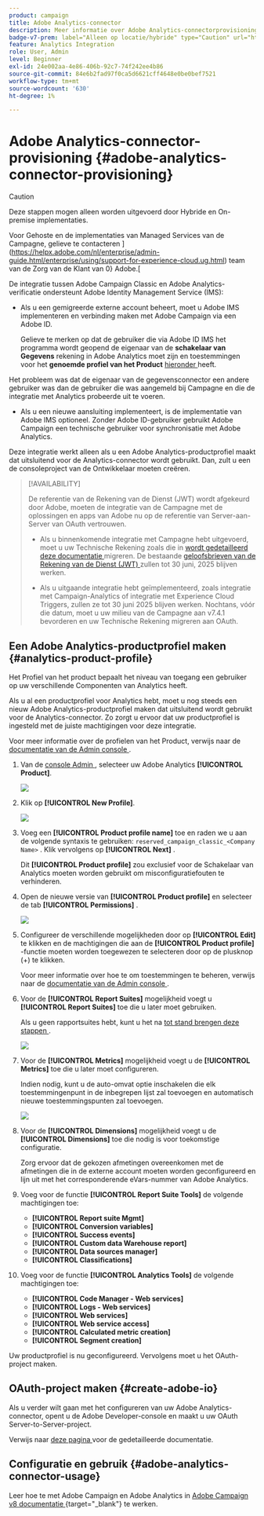 ```yaml
---
product: campaign
title: Adobe Analytics-connector
description: Meer informatie over Adobe Analytics-connectorprovisioning
badge-v7-prem: label="Alleen op locatie/hybride" type="Caution" url="https://experienceleague.adobe.com/docs/campaign-classic/using/installing-campaign-classic/architecture-and-hosting-models/hosting-models-lp/hosting-models.html?lang=nl" tooltip="Is alleen van toepassing op v7 on-premise en hybride implementaties"
feature: Analytics Integration
role: User, Admin
level: Beginner
exl-id: 24e002aa-4e86-406b-92c7-74f242ee4b86
source-git-commit: 84e6b2fad97f0ca5d6621cff4648e0be0bef7521
workflow-type: tm+mt
source-wordcount: '630'
ht-degree: 1%

---
```


# Adobe Analytics-connector-provisioning {#adobe-analytics-connector-provisioning}

>[!CAUTION]
>
> Deze stappen mogen alleen worden uitgevoerd door Hybride en On-premise implementaties.
>
>Voor Gehoste en de implementaties van Managed Services van de Campagne, gelieve te contacteren ](https://helpx.adobe.com/nl/enterprise/admin-guide.html/enterprise/using/support-for-experience-cloud.ug.html) team van de Zorg van de Klant van 0} Adobe.[

De integratie tussen Adobe Campaign Classic en Adobe Analytics-verificatie ondersteunt Adobe Identity Management Service (IMS):

* Als u een gemigreerde externe account beheert, moet u Adobe IMS implementeren en verbinding maken met Adobe Campaign via een Adobe ID.

  Gelieve te merken op dat de gebruiker die via Adobe ID IMS het programma wordt geopend de eigenaar van de **schakelaar van Gegevens** rekening in Adobe Analytics moet zijn en toestemmingen voor het **genoemde profiel van het Product** [ hieronder ](#analytics-product-profile) heeft.

Het probleem was dat de eigenaar van de gegevensconnector een andere gebruiker was dan de gebruiker die was aangemeld bij Campagne en die de integratie met Analytics probeerde uit te voeren.

* Als u een nieuwe aansluiting implementeert, is de implementatie van Adobe IMS optioneel. Zonder Adobe ID-gebruiker gebruikt Adobe Campaign een technische gebruiker voor synchronisatie met Adobe Analytics.

Deze integratie werkt alleen als u een Adobe Analytics-productprofiel maakt dat uitsluitend voor de Analytics-connector wordt gebruikt. Dan, zult u een de consoleproject van de Ontwikkelaar moeten creëren.

>[!AVAILABILITY]
>
> De referentie van de Rekening van de Dienst (JWT) wordt afgekeurd door Adobe, moeten de integratie van de Campagne met de oplossingen en apps van Adobe nu op de referentie van Server-aan-Server van OAuth vertrouwen. </br>
>
> * Als u binnenkomende integratie met Campagne hebt uitgevoerd, moet u uw Technische Rekening zoals die in [ wordt gedetailleerd deze documentatie ](https://developer.adobe.com/developer-console/docs/guides/authentication/ServerToServerAuthentication/migration/#_blank) migreren. De bestaande [ geloofsbrieven van de Rekening van de Dienst (JWT) ](oauth-technical-account.md) zullen tot 30 juni, 2025 blijven werken.</br>
>
> * Als u uitgaande integratie hebt geïmplementeerd, zoals integratie met Campaign-Analytics of integratie met Experience Cloud Triggers, zullen ze tot 30 juni 2025 blijven werken. Nochtans, vóór die datum, moet u uw milieu van de Campagne aan v7.4.1 bevorderen en uw Technische Rekening migreren aan OAuth.

## Een Adobe Analytics-productprofiel maken {#analytics-product-profile}

Het Profiel van het product bepaalt het niveau van toegang een gebruiker op uw verschillende Componenten van Analytics heeft.

Als u al een productprofiel voor Analytics hebt, moet u nog steeds een nieuw Adobe Analytics-productprofiel maken dat uitsluitend wordt gebruikt voor de Analytics-connector. Zo zorgt u ervoor dat uw productprofiel is ingesteld met de juiste machtigingen voor deze integratie.

Voor meer informatie over de profielen van het Product, verwijs naar de [ documentatie van de Admin console ](https://helpx.adobe.com/mt/enterprise/admin-guide.html).

1. Van de [ console Admin ](https://adminconsole.adobe.com/), selecteer uw Adobe Analytics **[!UICONTROL Product]**.

   ![](assets/do-not-localize/triggers_1.png)

1. Klik op **[!UICONTROL New Profile]**.

   ![](assets/do-not-localize/triggers_2.png)

1. Voeg een **[!UICONTROL Product profile name]** toe en raden we u aan de volgende syntaxis te gebruiken: `reserved_campaign_classic_<Company Name>` . Klik vervolgens op **[!UICONTROL Next]** .

   Dit **[!UICONTROL Product profile]** zou exclusief voor de Schakelaar van Analytics moeten worden gebruikt om misconfiguratiefouten te verhinderen.

1. Open de nieuwe versie van **[!UICONTROL Product profile]** en selecteer de tab **[!UICONTROL Permissions]** .

   ![](assets/do-not-localize/triggers_3.png)

1. Configureer de verschillende mogelijkheden door op **[!UICONTROL Edit]** te klikken en de machtigingen die aan de **[!UICONTROL Product profile]** -functie moeten worden toegewezen te selecteren door op de plusknop (+) te klikken.

   Voor meer informatie over hoe te om toestemmingen te beheren, verwijs naar de [ documentatie van de Admin console ](https://helpx.adobe.com/mt/enterprise/using/manage-permissions-and-roles.html).

1. Voor de **[!UICONTROL Report Suites]** mogelijkheid voegt u **[!UICONTROL Report Suites]** toe die u later moet gebruiken.

   Als u geen rapportsuites hebt, kunt u het na [ tot stand brengen deze stappen ](../../integrations/using/gs-aa.md).

   ![](assets/do-not-localize/triggers_4.png)

1. Voor de **[!UICONTROL Metrics]** mogelijkheid voegt u de **[!UICONTROL Metrics]** toe die u later moet configureren.

   Indien nodig, kunt u de auto-omvat optie inschakelen die elk toestemmingenpunt in de inbegrepen lijst zal toevoegen en automatisch nieuwe toestemmingspunten zal toevoegen.

   ![](assets/do-not-localize/triggers_13.png)

1. Voor de **[!UICONTROL Dimensions]** mogelijkheid voegt u de **[!UICONTROL Dimensions]** toe die nodig is voor toekomstige configuratie.

   Zorg ervoor dat de gekozen afmetingen overeenkomen met de afmetingen die in de externe account moeten worden geconfigureerd en lijn uit met het corresponderende eVars-nummer van Adobe Analytics.

1. Voeg voor de functie **[!UICONTROL Report Suite Tools]** de volgende machtigingen toe:

   * **[!UICONTROL Report suite Mgmt]**
   * **[!UICONTROL Conversion variables]**
   * **[!UICONTROL Success events]**
   * **[!UICONTROL Custom data Warehouse report]**
   * **[!UICONTROL Data sources manager]**
   * **[!UICONTROL Classifications]**

1. Voeg voor de functie **[!UICONTROL Analytics Tools]** de volgende machtigingen toe:

   * **[!UICONTROL Code Manager - Web services]**
   * **[!UICONTROL Logs - Web services]**
   * **[!UICONTROL Web services]**
   * **[!UICONTROL Web service access]**
   * **[!UICONTROL Calculated metric creation]**
   * **[!UICONTROL Segment creation]**

Uw productprofiel is nu geconfigureerd. Vervolgens moet u het OAuth-project maken.

## OAuth-project maken {#create-adobe-io}

Als u verder wilt gaan met het configureren van uw Adobe Analytics-connector, opent u de Adobe Developer-console en maakt u uw OAuth Server-to-Server-project.

Verwijs naar [ deze pagina ](oauth-technical-account.md#oauth-service) voor de gedetailleerde documentatie.

## Configuratie en gebruik {#adobe-analytics-connector-usage}

Leer hoe te met Adobe Campaign en Adobe Analytics in [ Adobe Campaign v8 documentatie ](https://experienceleague.adobe.com/en/docs/campaign/campaign-v8/connect/ac-aa){target="_blank"} te werken.